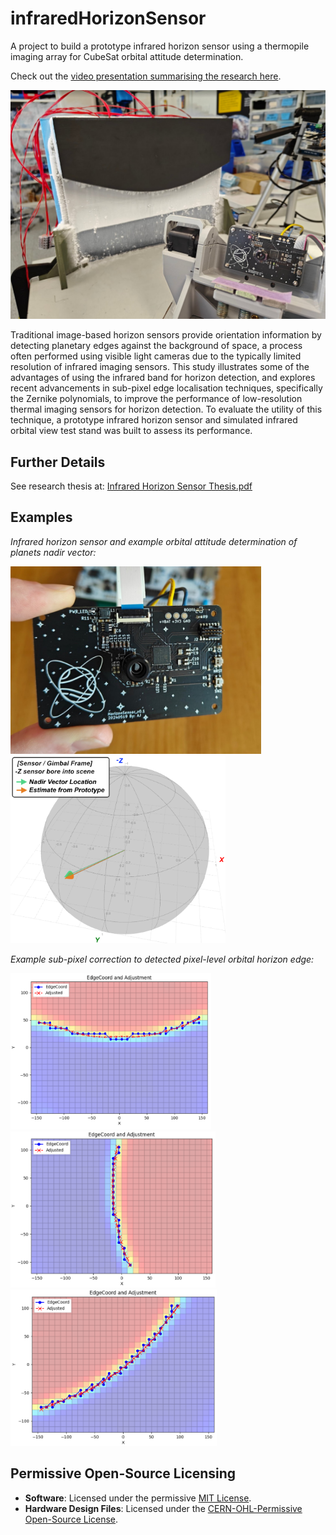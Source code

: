 # infraredHorizonSensor
A project to build a prototype infrared horizon sensor using a thermopile imaging array for CubeSat orbital attitude determination.

Check out the [video presentation summarising the research here](https://youtu.be/ipN0h2YGPOc?si=D6N8nWLN3bS8p15P).

<img src="_doc/images/_horizonSensor_gimbal_testStand.jpg" alt="Simulated infrared orbital horizon view, and horizon sensor prototype mounted to pitch-roll gimbal" width="600">

Traditional image-based horizon sensors provide orientation information by detecting planetary edges against the background of space, a process often performed using visible light cameras due to the typically limited resolution of infrared imaging sensors. This study illustrates some of the advantages of using the infrared band for horizon detection, and explores recent advancements in sub-pixel edge localisation techniques, specifically the Zernike polynomials, to improve the performance of low-resolution thermal imaging sensors for horizon detection. To evaluate the utility of this technique, a prototype infrared horizon sensor and simulated infrared orbital view test stand was built to assess its performance.

## Further Details
See research thesis at: [Infrared Horizon Sensor Thesis.pdf](_doc/_InfraredHorizonSensorThesis.pdf)

## Examples
*Infrared horizon sensor and example orbital attitude determination of planets nadir vector:*
<p align="left">
  <img src="_doc/images/PCB_Assembled.jpg" alt="Prototype infrared horizon sensor PCB" height="300">
  <img src="_doc/images/attitudeExample_R(z) -20deg.PNG" alt="example nadir vector relative attitude estimation" height="300">
</p>

*Example sub-pixel correction to detected pixel-level orbital horizon edge:* 
<p align="left">
  <img src="_doc/images/subPixelEx_top.PNG" alt="orbital horizon edge sub-pixel correction example 2" height="250">
  <img src="_doc/images/subPixelEx_right.PNG" alt="orbital horizon edge sub-pixel correction example 1" height="250">
  <img src="_doc/images/subPixelEx_topLeft.PNG" alt="orbital horizon edge sub-pixel correction example 3" height="250">
</p>

## Permissive Open-Source Licensing
- **Software**: Licensed under the permissive [MIT License](LICENSE-MIT).
- **Hardware Design Files**: Licensed under the [CERN-OHL-Permissive Open-Source License](LICENSE-CERN-OHL-P).
